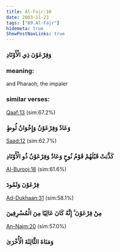 ```yaml
---
title: Al-Fajr:10
date: 2003-11-23
tags: ["89.Al-Fajr"]
hidemeta: true 
ShowPostNavLinks: true 
---
```

### وَفِرْعَوْنَ ذِي الْأَوْتَادِ
### meaning: 
and Pharaoh, the impaler
### similar verses: 

[Qaaf:13](/50/13) (sim:67.2%)

### وَعَادٌ وَفِرْعَوْنُ وَإِخْوَانُ لُوطٍ

[Saad:12](/38/12) (sim:62.7%)

### كَذَّبَتْ قَبْلَهُمْ قَوْمُ نُوحٍ وَعَادٌ وَفِرْعَوْنُ ذُو الْأَوْتَادِ

[Al-Burooj:18](/85/18) (sim:61.6%)

### فِرْعَوْنَ وَثَمُودَ

[Ad-Dukhaan:31](/44/31) (sim:58.1%)

### مِنْ فِرْعَوْنَ ۚ إِنَّهُ كَانَ عَالِيًا مِنَ الْمُسْرِفِينَ

[An-Najm:20](/53/20) (sim:57.0%)

### وَمَنَاةَ الثَّالِثَةَ الْأُخْرَىٰ
